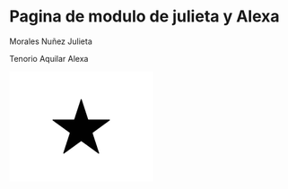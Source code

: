 # Pagina de modulo de julieta y Alexa

Morales Nuñez Julieta 


Tenorio Aquilar Alexa

<img src="estrella.png">
